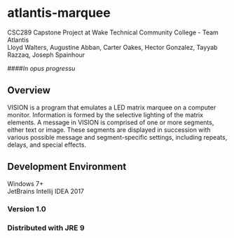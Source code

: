 # atlantis-marquee
CSC289 Capstone Project at Wake Technical Community College - Team Atlantis  
Lloyd Walters, Augustine Abban, Carter Oakes, Hector Gonzalez, Tayyab Razzaq, Joseph Spainhour

####_In opus progressu_

## Overview

VISION is a program that emulates a LED matrix marquee on a computer monitor. Information
is formed by the selective lighting of the matrix elements. A message in VISION is comprised
of one or more segments, either text or image. These segments are displayed in succession
with various possible message and segment-specific settings, including repeats, delays, and
special effects.

## Development Environment
Windows 7+  
JetBrains Intellij IDEA 2017

### Version 1.0
### Distributed with JRE 9